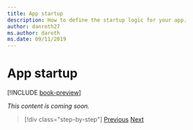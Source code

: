 ```yaml
---
title: App startup
description: How to define the startup logic for your app.
author: danroth27
ms.author: daroth
ms.date: 09/11/2019
---
```

# App startup

[!INCLUDE [book-preview](../../../includes/book-preview.md)]

*This content is coming soon.*

>[!div class="step-by-step"]
>[Previous](project-structure.md)
>[Next](components.md)
